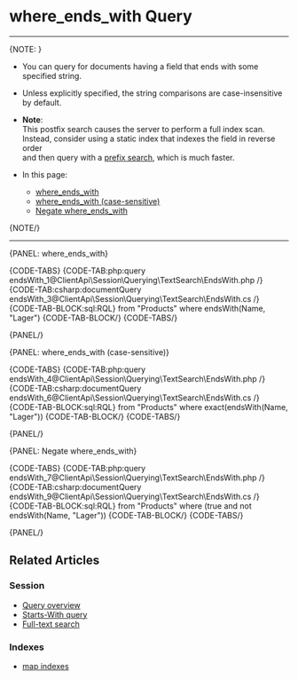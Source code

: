 ﻿# where_ends_with Query

---

{NOTE: }

* You can query for documents having a field that ends with some specified string.

* Unless explicitly specified, the string comparisons are case-insensitive by default.

* **Note**:  
  This postfix search causes the server to perform a full index scan.  
  Instead, consider using a static index that indexes the field in reverse order  
  and then query with a [prefix search](../../../../client-api/session/querying/text-search/starts-with-query), which is much faster.

* In this page:
    * [where_ends_with](../../../../client-api/session/querying/text-search/ends-with-query#where_ends_with)
    * [where_ends_with (case-sensitive)](../../../../client-api/session/querying/text-search/ends-with-query#where_ends_with-(case-sensitive))
    * [Negate where_ends_with](../../../../client-api/session/querying/text-search/ends-with-query#negate-where_ends_with)

{NOTE/}

---

{PANEL: where_ends_with}

{CODE-TABS}
{CODE-TAB:php:query endsWith_1@ClientApi\Session\Querying\TextSearch\EndsWith.php /}
{CODE-TAB:csharp:documentQuery endsWith_3@ClientApi\Session\Querying\TextSearch\EndsWith.cs /}
{CODE-TAB-BLOCK:sql:RQL}
from "Products"
where endsWith(Name, "Lager")
{CODE-TAB-BLOCK/}
{CODE-TABS/}

{PANEL/}

{PANEL: where_ends_with (case-sensitive)}

{CODE-TABS}
{CODE-TAB:php:query endsWith_4@ClientApi\Session\Querying\TextSearch\EndsWith.php /}
{CODE-TAB:csharp:documentQuery endsWith_6@ClientApi\Session\Querying\TextSearch\EndsWith.cs /}
{CODE-TAB-BLOCK:sql:RQL}
from "Products"
where exact(endsWith(Name, "Lager"))
{CODE-TAB-BLOCK/}
{CODE-TABS/}

{PANEL/}

{PANEL: Negate where_ends_with}

{CODE-TABS}
{CODE-TAB:php:query endsWith_7@ClientApi\Session\Querying\TextSearch\EndsWith.php /}
{CODE-TAB:csharp:documentQuery endsWith_9@ClientApi\Session\Querying\TextSearch\EndsWith.cs /}
{CODE-TAB-BLOCK:sql:RQL}
from "Products"
where (true and not endsWith(Name, "Lager"))
{CODE-TAB-BLOCK/}
{CODE-TABS/}

{PANEL/}

## Related Articles

### Session

- [Query overview](../../../../client-api/session/querying/how-to-query)
- [Starts-With query](../../../../client-api/session/querying/text-search/starts-with-query)
- [Full-text search](../../../../client-api/session/querying/text-search/full-text-search)

### Indexes

- [map indexes](../../../../indexes/map-indexes)
